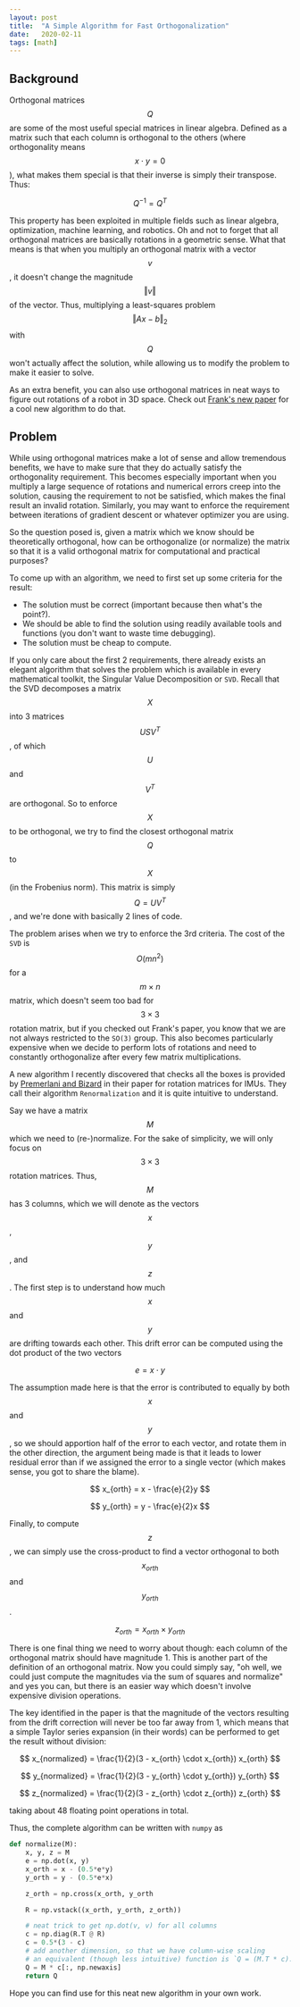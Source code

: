 ```yaml
---
layout: post
title:  "A Simple Algorithm for Fast Orthogonalization"
date:   2020-02-11
tags: [math]
---
```


## Background

Orthogonal matrices $$Q$$ are some of the most useful special matrices in linear algebra.
Defined as a matrix such that each column is orthogonal to the others (where orthogonality means $$x \cdot y = 0$$), what makes them special is that their inverse is simply their transpose.
Thus:

$$
    Q^{-1} = Q^T
$$

This property has been exploited in multiple fields such as linear algebra, optimization, machine learning, and robotics. Oh and not to forget that all orthogonal matrices are basically rotations in a geometric sense. What that means is that when you multiply an orthogonal matrix with a vector $$v$$, it doesn't change the magnitude $$\Vert v \Vert$$ of the vector. Thus, multiplying a least-squares problem $$\Vert Ax - b \Vert_2$$ with $$Q$$ won't actually affect the solution, while allowing us to modify the problem to make it easier to solve.

As an extra benefit, you can also use orthogonal matrices in neat ways to figure out rotations of a robot in 3D space. Check out [Frank's new paper](https://dellaert.github.io/ShonanAveraging/) for a cool new algorithm to do that.

## Problem

While using orthogonal matrices make a lot of sense and allow tremendous benefits, we have to make sure that they do actually satisfy the orthogonality requirement. This becomes especially important when you multiply a large sequence of rotations and numerical errors creep into the solution, causing the requirement to not be satisfied, which makes the final result an invalid rotation. Similarly, you may want to enforce the requirement between iterations of gradient descent or whatever optimizer you are using.

So the question posed is, given a matrix which we know should be theoretically orthogonal, how can be orthogonalize (or normalize) the matrix so that it is a valid orthogonal matrix for computational and practical purposes?

To come up with an algorithm, we need to first set up some criteria for the result:

- The solution must be correct (important because then what's the point?).
- We should be able to find the solution using readily available tools and functions (you don't want to waste time debugging).
- The solution must be cheap to compute.

If you only care about the first 2 requirements, there already exists an elegant algorithm that solves the problem which is available in every mathematical toolkit, the Singular Value Decomposition or `SVD`.
Recall that the SVD decomposes a matrix $$X$$ into 3 matrices $$USV^T$$, of which $$U$$ and $$V^T$$ are orthogonal. So to enforce $$X$$ to be orthogonal, we try to find the closest orthogonal matrix $$Q$$ to $$X$$ (in the Frobenius norm). This matrix is simply $$Q = UV^T$$, and we're done with basically 2 lines of code.

The problem arises when we try to enforce the 3rd criteria. The cost of the `SVD` is $$O(mn^2)$$ for a $$m \times n$$ matrix, which doesn't seem too bad for $$3 \times 3$$ rotation matrix, but if you checked out Frank's paper, you know that we are not always restricted to the `SO(3)` group. This also becomes particularly expensive when we decide to perform lots of rotations and need to constantly orthogonalize after every few matrix multiplications.

A new algorithm I recently discovered that checks all the boxes is provided by [Premerlani and Bizard](https://drive.google.com/file/d/0B9rLLz1XQKmaZTlQdV81QjNoZTA/view) in their paper for rotation matrices for IMUs. They call their algorithm `Renormalization` and it is quite intuitive to understand.

Say we have a matrix $$M$$ which we need to (re-)normalize. For the sake of simplicity, we will only focus on $$3 \times 3$$ rotation matrices. Thus, $$M$$ has 3 columns, which we will denote as the vectors $$x$$, $$y$$, and $$z$$. The first step is to understand how much $$x$$ and $$y$$ are drifting towards each other. This drift error can be computed using the dot product of the two vectors 

$$
    e = x \cdot y
$$

The assumption made here is that the error is contributed to equally by both $$x$$ and $$y$$, so we should apportion half of the error to each vector, and rotate them in the other direction, the argument being made is that it leads to lower residual error than if we assigned the error to a single vector (which makes sense, you got to share the blame).

$$
    x_{orth} = x - \frac{e}{2}y
$$

$$
    y_{orth} = y - \frac{e}{2}x
$$

Finally, to compute $$z$$, we can simply use the cross-product to find a vector orthogonal to both $$x_{orth}$$ and $$y_{orth}$$.

$$
    z_{orth} = x_{orth} \times y_{orth}
$$

There is one final thing we need to worry about though: each column of the orthogonal matrix should have magnitude 1. This is another part of the definition of an orthogonal matrix.
Now you could simply say, "oh well, we could just compute the magnitudes via the sum of squares and normalize" and yes you can, but there is an easier way which doesn't involve expensive division operations.

The key identified in the paper is that the magnitude of the vectors resulting from the drift correction will never be too far away from 1, which means that a simple Taylor series expansion (in their words) can be performed to get the result without division:

$$
    x_{normalized} = \frac{1}{2}(3 - x_{orth} \cdot x_{orth}) x_{orth}
$$

$$
    y_{normalized} = \frac{1}{2}(3 - y_{orth} \cdot y_{orth}) y_{orth}
$$

$$
    z_{normalized} = \frac{1}{2}(3 - z_{orth} \cdot z_{orth}) z_{orth}
$$

taking about 48 floating point operations in total.

Thus, the complete algorithm can be written with `numpy` as

```python
def normalize(M):
    x, y, z = M
    e = np.dot(x, y)
    x_orth = x - (0.5*e*y)
    y_orth = y - (0.5*e*x)

    z_orth = np.cross(x_orth, y_orth

    R = np.vstack((x_orth, y_orth, z_orth))

    # neat trick to get np.dot(v, v) for all columns
    c = np.diag(R.T @ R)
    c = 0.5*(3 - c)
    # add another dimension, so that we have column-wise scaling
    # an equivalent (though less intuitive) function is `Q = (M.T * c).T`
    Q = M * c[:, np.newaxis]
    return Q
```

Hope you can find use for this neat new algorithm in your own work.
